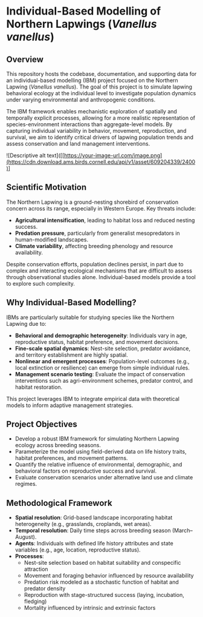 # Individual-Based Modelling of Northern Lapwings (_Vanellus vanellus_)

## Overview

This repository hosts the codebase, documentation, and supporting data for an individual-based modelling (IBM) project focused on the Northern Lapwing (_Vanellus vanellus_). The goal of this project is to simulate lapwing behavioral ecology at the individual level to investigate population dynamics under varying environmental and anthropogenic conditions.

The IBM framework enables mechanistic exploration of spatially and temporally explicit processes, allowing for a more realistic representation of species-environment interactions than aggregate-level models. By capturing individual variability in behavior, movement, reproduction, and survival, we aim to identify critical drivers of lapwing population trends and assess conservation and land management interventions.

![Descriptive alt text]([[https://your-image-url.com/image.png](https://cdn.download.ams.birds.cornell.edu/api/v1/asset/609204339/2400)]

## Scientific Motivation

The Northern Lapwing is a ground-nesting shorebird of conservation concern across its range, especially in Western Europe. Key threats include:

- **Agricultural intensification**, leading to habitat loss and reduced nesting success.
- **Predation pressure**, particularly from generalist mesopredators in human-modified landscapes.
- **Climate variability**, affecting breeding phenology and resource availability.

Despite conservation efforts, population declines persist, in part due to complex and interacting ecological mechanisms that are difficult to assess through observational studies alone. Individual-based models provide a tool to explore such complexity.

## Why Individual-Based Modelling?

IBMs are particularly suitable for studying species like the Northern Lapwing due to:

- **Behavioral and demographic heterogeneity**: Individuals vary in age, reproductive status, habitat preference, and movement decisions.
- **Fine-scale spatial dynamics**: Nest-site selection, predator avoidance, and territory establishment are highly spatial.
- **Nonlinear and emergent processes**: Population-level outcomes (e.g., local extinction or resilience) can emerge from simple individual rules.
- **Management scenario testing**: Evaluate the impact of conservation interventions such as agri-environment schemes, predator control, and habitat restoration.

This project leverages IBM to integrate empirical data with theoretical models to inform adaptive management strategies.

## Project Objectives

- Develop a robust IBM framework for simulating Northern Lapwing ecology across breeding seasons.
- Parameterize the model using field-derived data on life history traits, habitat preferences, and movement patterns.
- Quantify the relative influence of environmental, demographic, and behavioral factors on reproductive success and survival.
- Evaluate conservation scenarios under alternative land use and climate regimes.

## Methodological Framework

- **Spatial resolution**: Grid-based landscape incorporating habitat heterogeneity (e.g., grasslands, croplands, wet areas).
- **Temporal resolution**: Daily time steps across breeding season (March–August).
- **Agents**: Individuals with defined life history attributes and state variables (e.g., age, location, reproductive status).
- **Processes**:
  - Nest-site selection based on habitat suitability and conspecific attraction
  - Movement and foraging behavior influenced by resource availability
  - Predation risk modeled as a stochastic function of habitat and predator density
  - Reproduction with stage-structured success (laying, incubation, fledging)
  - Mortality influenced by intrinsic and extrinsic factors

